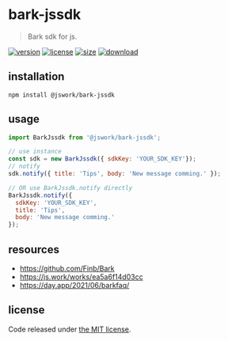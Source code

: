 # bark-jssdk
> Bark sdk for js.

[![version][version-image]][version-url]
[![license][license-image]][license-url]
[![size][size-image]][size-url]
[![download][download-image]][download-url]

## installation
```shell
npm install @jswork/bark-jssdk
```

## usage
```js
import BarkJssdk from '@jswork/bark-jssdk';

// use instance
const sdk = new BarkJssdk({ sdkKey: 'YOUR_SDK_KEY'});
// notify
sdk.notify({ title: 'Tips', body: 'New message comming.' });

// OR use BarkJssdk.notify directly
BarkJssdk.notify({
  sdkKey: 'YOUR_SDK_KEY',
  title: 'Tips', 
  body: 'New message comming.'
});
```

## resources
- https://github.com/Finb/Bark
- https://js.work/works/ea5a6f14d03cc
- https://day.app/2021/06/barkfaq/

## license
Code released under [the MIT license](https://github.com/afeiship/bark-jssdk/blob/master/LICENSE.txt).

[version-image]: https://img.shields.io/npm/v/@jswork/bark-jssdk
[version-url]: https://npmjs.org/package/@jswork/bark-jssdk

[license-image]: https://img.shields.io/npm/l/@jswork/bark-jssdk
[license-url]: https://github.com/afeiship/bark-jssdk/blob/master/LICENSE.txt

[size-image]: https://img.shields.io/bundlephobia/minzip/@jswork/bark-jssdk
[size-url]: https://github.com/afeiship/bark-jssdk/blob/master/dist/bark-jssdk.min.js

[download-image]: https://img.shields.io/npm/dm/@jswork/bark-jssdk
[download-url]: https://www.npmjs.com/package/@jswork/bark-jssdk
